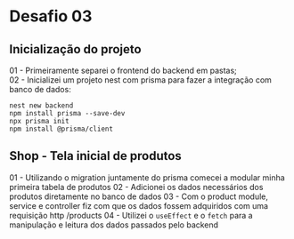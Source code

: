 # Desafio 03 
## Inicialização do projeto
01 - Primeiramente separei o frontend do backend em pastas; <br> 
02 - Inicializei um projeto nest com prisma para fazer a integração com banco de dados: 
```
nest new backend
npm install prisma --save-dev
npx prisma init
npm install @prisma/client
```
## Shop - Tela inicial de produtos
01 - Utilizando o migration juntamente do prisma comecei a modular minha primeira tabela de produtos
02 - Adicionei os dados necessários dos produtos diretamente no banco de dados
03 - Com o product module, service e controller fiz com que os dados fossem adquiridos com uma requisição http /products
04 - Utilizei o `useEffect` e o `fetch` para a manipulação e leitura dos dados passados pelo backend
